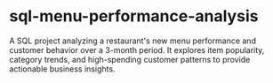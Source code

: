 # sql-menu-performance-analysis
A SQL project analyzing a restaurant's new menu performance and customer behavior over a 3-month period. It explores item popularity, category trends, and high-spending customer patterns to provide actionable business insights.
